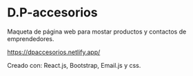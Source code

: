 # D.P-accesorios
Maqueta de página web para mostar productos y contactos de emprendedores.


https://dpaccesorios.netlify.app/


Creado con: React.js, Bootstrap, Email.js y css.
